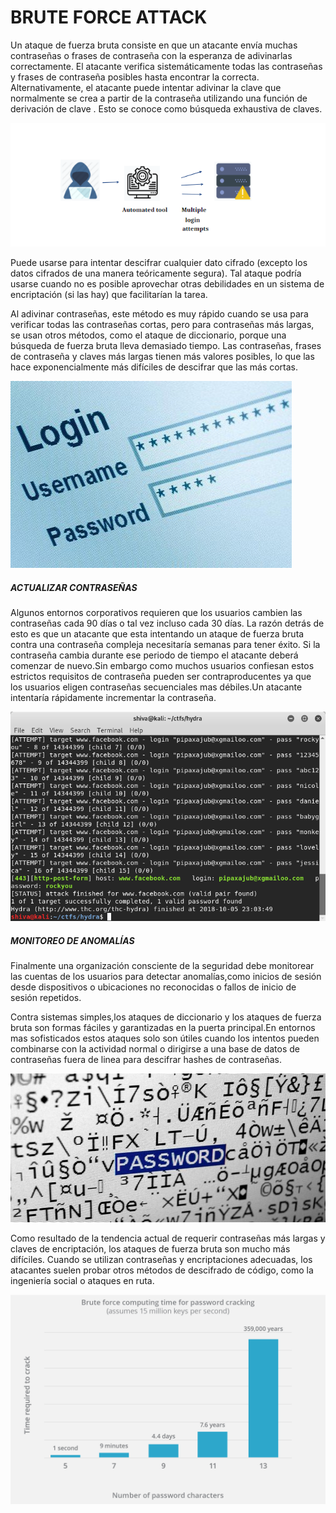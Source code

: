 # BRUTE FORCE ATTACK

Un ataque de fuerza bruta consiste en que un atacante envía muchas contraseñas o frases de contraseña con la esperanza de adivinarlas correctamente. El atacante verifica sistemáticamente todas las contraseñas y frases de contraseña posibles hasta encontrar la correcta. Alternativamente, el atacante puede intentar adivinar la clave que normalmente se crea a partir de la contraseña utilizando una función de derivación de clave . Esto se conoce como búsqueda exhaustiva de claves.

![](img/boteattack2.png)

Puede usarse para intentar descifrar cualquier dato cifrado (excepto los datos cifrados de una manera teóricamente segura). Tal ataque podría usarse cuando no es posible aprovechar otras debilidades en un sistema de encriptación (si las hay) que facilitarían la tarea.

Al adivinar contraseñas, este método es muy rápido cuando se usa para verificar todas las contraseñas cortas, pero para contraseñas más largas, se usan otros métodos, como el ataque de diccionario, porque una búsqueda de fuerza bruta lleva demasiado tiempo. Las contraseñas, frases de contraseña y claves más largas tienen más valores posibles, lo que las hace exponencialmente más difíciles de descifrar que las más cortas.

![](img/buteattck5.jpg)

##### ACTUALIZAR CONTRASEÑAS

Algunos entornos corporativos requieren que los usuarios cambien las contraseñas cada 90 días o tal vez incluso cada 30 días. La razón detrás de esto es que un atacante que esta intentando un ataque de fuerza bruta contra una contraseña compleja necesitaría semanas para tener éxito. Si la contraseña cambia durante ese periodo de tiempo el atacante deberá comenzar de nuevo.Sin embargo como muchos usuarios confiesan estos estrictos requisitos de contraseña pueden ser contraproducentes ya que los usuarios eligen contraseñas secuenciales mas débiles.Un atacante intentaría rápidamente incrementar la contraseña.

![](img/bruteattack6.png)

##### MONITOREO DE ANOMALÍAS

Finalmente una organización consciente de la seguridad debe monitorear las cuentas de los usuarios para detectar anomalías,como inicios de sesión desde dispositivos o ubicaciones no reconocidas o fallos de inicio de sesión repetidos.

Contra sistemas simples,los ataques de diccionario y los ataques de fuerza bruta son formas fáciles y garantizadas en la puerta principal.En entornos mas sofisticados estos ataques solo son útiles cuando los intentos pueden combinarse con la actividad normal o dirigirse a una base de datos de contraseñas fuera de linea para descifrar hashes de contraseñas.

![](img/bruteattack.jpg)

Como resultado de la tendencia actual de requerir contraseñas más largas y claves de encriptación, los ataques de fuerza bruta son mucho más difíciles. Cuando se utilizan contraseñas y encriptaciones adecuadas, los atacantes suelen probar otros métodos de descifrado de código, como la ingeniería social o ataques en ruta.

![](img/bruteattack.webp)